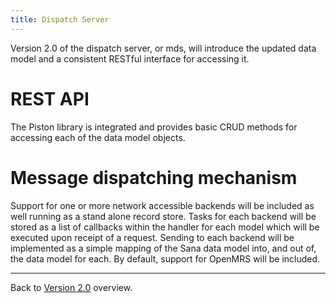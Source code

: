 ```yaml
---
title: Dispatch Server
---
```


Version 2.0 of the dispatch server, or mds, will introduce the updated data model and a consistent RESTful interface for accessing it.

REST API
========

The Piston library is integrated and provides basic CRUD methods for accessing each of the data model objects.

Message dispatching mechanism
=============================

Support for one or more network accessible backends will be included as well running as a stand alone record store. Tasks for each backend will be stored as a list of callbacks within the handler for each model which will be executed upon receipt of a request. Sending to each backend will be implemented as a simple mapping of the Sana data model into, and out of, the data model for each. By default, support for OpenMRS will be included.

* * * * *

Back to [Version 2.0](/Version_2.0 "wikilink") overview.
